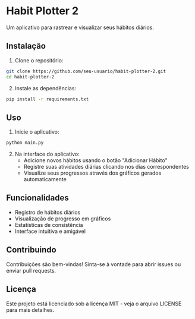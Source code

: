 # Habit Plotter 2

Um aplicativo para rastrear e visualizar seus hábitos diários.

## Instalação

1. Clone o repositório:

```bash
git clone https://github.com/seu-usuario/habit-plotter-2.git
cd habit-plotter-2
```

2. Instale as dependências:

```bash
pip install -r requirements.txt
```

## Uso

1. Inicie o aplicativo:

```bash
python main.py
```

2. Na interface do aplicativo:
    - Adicione novos hábitos usando o botão "Adicionar Hábito"
    - Registre suas atividades diárias clicando nos dias correspondentes
    - Visualize seus progressos através dos gráficos gerados automaticamente

## Funcionalidades

- Registro de hábitos diários
- Visualização de progresso em gráficos
- Estatísticas de consistência
- Interface intuitiva e amigável

## Contribuindo

Contribuições são bem-vindas! Sinta-se à vontade para abrir issues ou enviar pull requests.

## Licença

Este projeto está licenciado sob a licença MIT - veja o arquivo LICENSE para mais detalhes.
